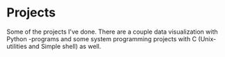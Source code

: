 # Projects
Some of the projects I've done. There are a couple data visualization with Python -programs and some system programming projects with C (Unix-utilities and Simple shell) as well. 
